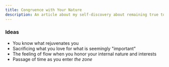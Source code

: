 ```yaml
---
title: Congruence with Your Nature
description: An article about my self-discovery about remaining true to your own nature
---
```


### Ideas
 - You know what rejuvenates you
 - Sacrificing what you love for what is seemingly "important"
 - The feeling of flow when you honor your internal nature and interests
 - Passage of time as you enter _the zone_ 
